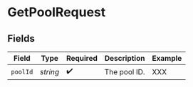 # GetPoolRequest


## Fields

| Field              | Type               | Required           | Description        | Example            |
| ------------------ | ------------------ | ------------------ | ------------------ | ------------------ |
| `poolId`           | *string*           | :heavy_check_mark: | The pool ID.       | XXX                |